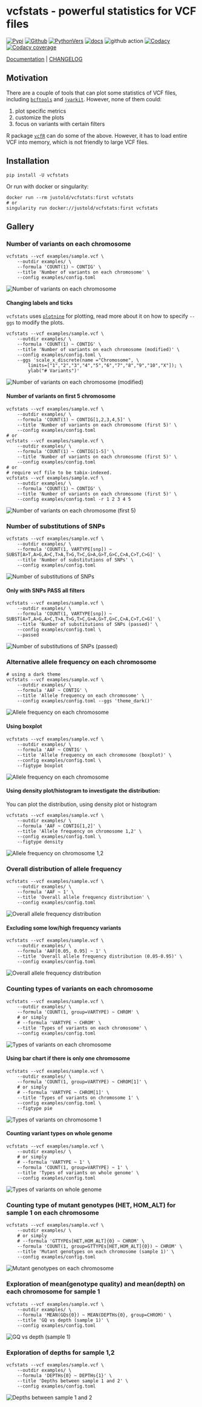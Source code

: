 # vcfstats - powerful statistics for VCF files

[![Pypi][1]][2] [![Github][3]][4] [![PythonVers][5]][2] [![docs][6]][13] ![github action][7] [![Codacy][9]][10] [![Codacy coverage][11]][10]

[Documentation][13] | [CHANGELOG][12]

## Motivation
There are a couple of tools that can plot some statistics of VCF files, including [`bcftools`][14] and [`jvarkit`][15]. However, none of them could:
1. plot specific metrics
2. customize the plots
3. focus on variants with certain filters

R package [`vcfR`][19] can do some of the above. However, it has to load entire VCF into memory, which is not friendly to large VCF files.

## Installation
```shell
pip install -U vcfstats
```

Or run with docker or singularity:
```shell
docker run --rm justold/vcfstats:first vcfstats
# or
singularity run docker://justold/vcfstats:first vcfstats
```

## Gallery

### Number of variants on each chromosome

```shell
vcfstats --vcf examples/sample.vcf \
	--outdir examples/ \
	--formula 'COUNT(1) ~ CONTIG' \
	--title 'Number of variants on each chromosome' \
	--config examples/config.toml
```

![Number of variants on each chromosome](examples/number-of-variants-on-each-chromosome.col.png)

#### Changing labels and ticks

`vcfstats` uses [`plotnine`][17] for plotting, read more about it on how to specify `--ggs` to modify the plots.

```shell
vcfstats --vcf examples/sample.vcf \
	--outdir examples/ \
	--formula 'COUNT(1) ~ CONTIG' \
	--title 'Number of variants on each chromosome (modified)' \
	--config examples/config.toml \
	--ggs 'scale_x_discrete(name ="Chromosome", \
		limits=["1","2","3","4","5","6","7","8","9","10","X"]); \
		ylab("# Variants")'
```

![Number of variants on each chromosome (modified)](examples/number-of-variants-on-each-chromosome-modified.col.png)

#### Number of variants on first 5 chromosome

```shell
vcfstats --vcf examples/sample.vcf \
	--outdir examples/ \
	--formula 'COUNT(1) ~ CONTIG[1,2,3,4,5]' \
	--title 'Number of variants on each chromosome (first 5)' \
	--config examples/config.toml
# or
vcfstats --vcf examples/sample.vcf \
	--outdir examples/ \
	--formula 'COUNT(1) ~ CONTIG[1-5]' \
	--title 'Number of variants on each chromosome (first 5)' \
	--config examples/config.toml
# or
# require vcf file to be tabix-indexed.
vcfstats --vcf examples/sample.vcf \
	--outdir examples/ \
	--formula 'COUNT(1) ~ CONTIG' \
	--title 'Number of variants on each chromosome (first 5)' \
	--config examples/config.toml -r 1 2 3 4 5
```

![Number of variants on each chromosome (first 5)](examples/number-of-variants-on-each-chromosome-first-5.col.png)

### Number of substitutions of SNPs
```shell
vcfstats --vcf examples/sample.vcf \
	--outdir examples/ \
	--formula 'COUNT(1, VARTYPE[snp]) ~ SUBST[A>T,A>G,A>C,T>A,T>G,T>C,G>A,G>T,G>C,C>A,C>T,C>G]' \
	--title 'Number of substitutions of SNPs' \
	--config examples/config.toml
```
![Number of substitutions of SNPs](examples/number-of-substitutions-of-snps.col.png)

#### Only with SNPs PASS all filters

```shell
vcfstats --vcf examples/sample.vcf \
	--outdir examples/ \
	--formula 'COUNT(1, VARTYPE[snp]) ~ SUBST[A>T,A>G,A>C,T>A,T>G,T>C,G>A,G>T,G>C,C>A,C>T,C>G]' \
	--title 'Number of substitutions of SNPs (passed)' \
	--config examples/config.toml \
	--passed
```

![Number of substitutions of SNPs (passed)](examples/number-of-substitutions-of-snps-passed.col.png)

### Alternative allele frequency on each chromosome
```shell
# using a dark theme
vcfstats --vcf examples/sample.vcf \
	--outdir examples/ \
	--formula 'AAF ~ CONTIG' \
	--title 'Allele frequency on each chromosome' \
	--config examples/config.toml --ggs 'theme_dark()'
```

![Allele frequency on each chromosome](examples/allele-frequency-on-each-chromosome.violin.png)

#### Using boxplot
```shell
vcfstats --vcf examples/sample.vcf \
	--outdir examples/ \
	--formula 'AAF ~ CONTIG' \
	--title 'Allele frequency on each chromosome (boxplot)' \
	--config examples/config.toml \
	--figtype boxplot
```

![Allele frequency on each chromosome](examples/allele-frequency-on-each-chromosome.boxplot.png)

#### Using density plot/histogram to investigate the distribution:
You can plot the distribution, using density plot or histogram
```shell
vcfstats --vcf examples/sample.vcf \
	--outdir examples/ \
	--formula 'AAF ~ CONTIG[1,2]' \
	--title 'Allele frequency on chromosome 1,2' \
	--config examples/config.toml \
	--figtype density
```
![Allele frequency on chromosome 1,2](examples/allele-frequency-on-chromosome-1-2.density.png)

### Overall distribution of allele frequency
```shell
vcfstats --vcf examples/sample.vcf \
	--outdir examples/ \
	--formula 'AAF ~ 1' \
	--title 'Overall allele frequency distribution' \
	--config examples/config.toml
```
![Overall allele frequency distribution](examples/overall-allele-frequency-distribution.histogram.png)

#### Excluding some low/high frequency variants
```shell
vcfstats --vcf examples/sample.vcf \
	--outdir examples/ \
	--formula 'AAF[0.05, 0.95] ~ 1' \
	--title 'Overall allele frequency distribution (0.05-0.95)' \
	--config examples/config.toml
```
![Overall allele frequency distribution](examples/overall-allele-frequency-distribution-0-05-0-95.histogram.png)

### Counting types of variants on each chromosome
```shell
vcfstats --vcf examples/sample.vcf \
	--outdir examples/ \
	--formula 'COUNT(1, group=VARTYPE) ~ CHROM' \
	# or simply
	# --formula 'VARTYPE ~ CHROM' \
	--title 'Types of variants on each chromosome' \
	--config examples/config.toml
```

![Types of variants on each chromosome](examples/types-of-variants-on-each-chromosome.col.png)

#### Using bar chart if there is only one chromosome
```shell
vcfstats --vcf examples/sample.vcf \
	--outdir examples/ \
	--formula 'COUNT(1, group=VARTYPE) ~ CHROM[1]' \
	# or simply
	# --formula 'VARTYPE ~ CHROM[1]' \
	--title 'Types of variants on chromosome 1' \
	--config examples/config.toml \
	--figtype pie
```
![Types of variants on chromosome 1](examples/types-of-variants-on-chromosome-1.pie.png)

#### Counting variant types on whole genome
```shell
vcfstats --vcf examples/sample.vcf \
	--outdir examples/ \
	# or simply
	# --formula 'VARTYPE ~ 1' \
	--formula 'COUNT(1, group=VARTYPE) ~ 1' \
	--title 'Types of variants on whole genome' \
	--config examples/config.toml
```
![Types of variants on whole genome](examples/types-of-variants-on-whole-genome.col.png)

### Counting type of mutant genotypes (HET, HOM_ALT) for sample 1 on each chromosome
```shell
vcfstats --vcf examples/sample.vcf \
	--outdir examples/ \
	# or simply
	# --formula 'GTTYPEs[HET,HOM_ALT]{0} ~ CHROM' \
	--formula 'COUNT(1, group=GTTYPEs[HET,HOM_ALT]{0}) ~ CHROM' \
	--title 'Mutant genotypes on each chromosome (sample 1)' \
	--config examples/config.toml
```

![Mutant genotypes on each chromosome](examples/mutant-genotypes-on-each-chromosome-sample-1.col.png)


### Exploration of mean(genotype quality) and mean(depth) on each chromosome for sample 1
```shell
vcfstats --vcf examples/sample.vcf \
	--outdir examples/ \
	--formula 'MEAN(GQs{0}) ~ MEAN(DEPTHs{0}, group=CHROM)' \
	--title 'GQ vs depth (sample 1)' \
	--config examples/config.toml
```
![GQ vs depth (sample 1)](examples/gq-vs-depth-sample-1.scatter.png)

### Exploration of depths for sample 1,2
```shell
vcfstats --vcf examples/sample.vcf \
	--outdir examples/ \
	--formula 'DEPTHs{0} ~ DEPTHs{1}' \
	--title 'Depths between sample 1 and 2' \
	--config examples/config.toml
```
![Depths between sample 1 and 2](examples/depths-between-sample-1-and-2.scatter.png)

[1]: https://img.shields.io/pypi/v/vcfstats?style=flat-square
[2]: https://pypi.org/project/vcfstats/
[3]: https://img.shields.io/github/v/tag/pwwang/vcfstats?style=flat-square
[4]: https://github.com/pwwang/vcfstats
[5]: https://img.shields.io/pypi/pyversions/vcfstats?style=flat-square
[6]: https://img.shields.io/github/workflow/status/pwwang/vcfstats/Build%20Docs?label=docs&style=flat-square
[7]: https://img.shields.io/github/workflow/status/pwwang/vcfstats/Build%20and%20Deploy?style=flat-square
[8]: https://travis-ci.org/pwwang/vcfstats
[9]: https://img.shields.io/codacy/grade/c8c8bfa8c5e9443bbf268a0a7c6f206d?style=flat-square
[10]: https://app.codacy.com/gh/pwwang/vcfstats/
[11]: https://img.shields.io/codacy/coverage/c8c8bfa8c5e9443bbf268a0a7c6f206d?style=flat-square
[12]: https://pwwang.github.io/vcfstats/CHANGELOG/
[13]: https://pwwang.github.io/vcfstats/
[14]: https://samtools.github.io/bcftools/bcftools.html#stats
[15]: http://lindenb.github.io/jvarkit/VcfStatsJfx.html
[16]: https://www.r-project.org/
[17]: https://plotnine.readthedocs.io/en/stable/
[18]: https://cran.r-project.org/web/packages/ggrepel/vignettes/ggrepel.html
[19]: https://knausb.github.io/vcfR_documentation/visualization_1.html
